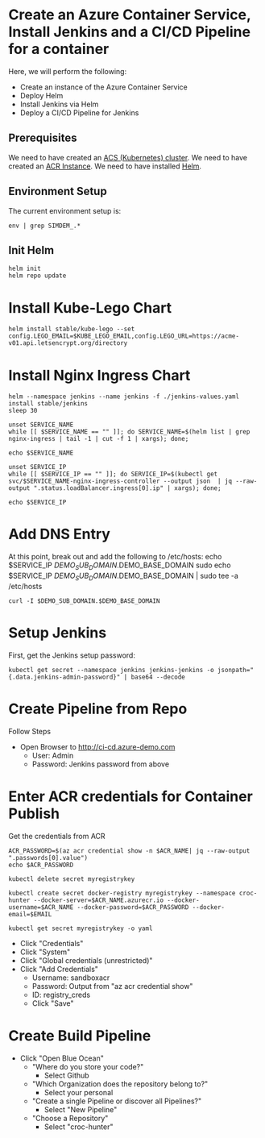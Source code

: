 # Create an Azure Container Service, Install Jenkins and a CI/CD Pipeline for a container

Here, we will perform the following:
* Create an instance of the Azure Container Service
* Deploy Helm
* Install Jenkins via Helm
* Deploy a CI/CD Pipeline for Jenkins

## Prerequisites

We need to have created an [ACS (Kubernetes) cluster](../../../kubernetes/create_cluster/script.md).
We need to have created an [ACR Instance](../../azure_compute/acr/create/).
We need to have installed [Helm](../../azure_compute/helm/install/).

## Environment Setup

The current environment setup is:

```
env | grep SIMDEM_.*
```

## Init Helm

```
helm init
helm repo update
```

# Install Kube-Lego Chart

```
helm install stable/kube-lego --set config.LEGO_EMAIL=$KUBE_LEGO_EMAIL,config.LEGO_URL=https://acme-v01.api.letsencrypt.org/directory
```

# Install Nginx Ingress Chart

```
helm --namespace jenkins --name jenkins -f ./jenkins-values.yaml install stable/jenkins
sleep 30

unset SERVICE_NAME
while [[ $SERVICE_NAME == "" ]]; do SERVICE_NAME=$(helm list | grep nginx-ingress | tail -1 | cut -f 1 | xargs); done;

echo $SERVICE_NAME

unset SERVICE_IP
while [[ $SERVICE_IP == "" ]]; do SERVICE_IP=$(kubectl get svc/$SERVICE_NAME-nginx-ingress-controller --output json  | jq --raw-output ".status.loadBalancer.ingress[0].ip" | xargs); done;

echo $SERVICE_IP
```

# Add DNS Entry

At this point, break out and add the following to /etc/hosts:
echo $SERVICE_IP $DEMO_SUB_DOMAIN.$DEMO_BASE_DOMAIN
sudo echo $SERVICE_IP $DEMO_SUB_DOMAIN.$DEMO_BASE_DOMAIN | sudo tee -a /etc/hosts

```
curl -I $DEMO_SUB_DOMAIN.$DEMO_BASE_DOMAIN
```

# Setup Jenkins

First, get the Jenkins setup password:

```
kubectl get secret --namespace jenkins jenkins-jenkins -o jsonpath="{.data.jenkins-admin-password}" | base64 --decode
```

# Create Pipeline from Repo

Follow Steps
* Open Browser to http://ci-cd.azure-demo.com
  * User: Admin
  * Password: Jenkins password from above

# Enter ACR credentials for Container Publish

Get the credentials from ACR

```
ACR_PASSWORD=$(az acr credential show -n $ACR_NAME| jq --raw-output ".passwords[0].value")
echo $ACR_PASSWORD

kubectl delete secret myregistrykey

kubectl create secret docker-registry myregistrykey --namespace croc-hunter --docker-server=$ACR_NAME.azurecr.io --docker-username=$ACR_NAME --docker-password=$ACR_PASSWORD --docker-email=$EMAIL

kubectl get secret myregistrykey -o yaml
```

* Click "Credentials"
* Click "System"
* Click "Global credentials (unrestricted)"
* Click "Add Credentials"
  * Username: sandboxacr
  * Password: Output from "az acr credential show"
  * ID: registry_creds
  * Click "Save"

# Create Build Pipeline

* Click "Open Blue Ocean"
  * "Where do you store your code?"
	* Select Github
  * "Which Organization does the repository belong to?"
	* Select your personal
  * "Create a single Pipeline or discover all Pipelines?"
    * Select "New Pipeline"
  * "Choose a Repository"
	* Select "croc-hunter"